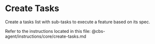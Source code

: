 # Create Tasks

Create a tasks list with sub-tasks to execute a feature based on its spec.

Refer to the instructions located in this file:
@cbs-agent/instructions/core/create-tasks.md
